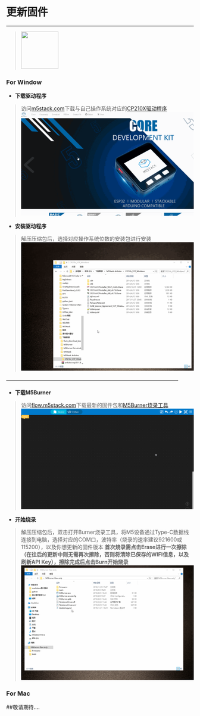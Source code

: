 # 更新固件
_________________________________

><img src="/image/base/windows_logo.png" width="100" height="100" />
### For Window

* __下载驱动程序__

>访问[m5stack.com](http://m5stack.com/)下载与自己操作系统对应的[CP210X驱动程序](http://m5stack.com/download/Driver/CP210x_VCP_Windows.zip)
>![Download](/image/base/CP210X_DL.gif )

* __安装驱动程序__

> 解压压缩包后，选择对应操作系统位数的安装包进行安装
>![install](/image/base/CP210X_install.gif )

—————————————————————————————————

* __下载M5Burner__

>访问[flow.m5stack.com](http://flow.m5stack.com/)下载最新的固件包和[M5Burner烧录工具](http://flow.m5stack.com/download/M5Burner-flow-only.zip)
>![Download](/image/base/Burner_DL.gif )

* __开始烧录__

> 解压压缩包后，双击打开Burner烧录工具，将M5设备通过Type-C数据线连接到电脑，选择对应的COM口，波特率（烧录的速率建议921600或115200），以及你想更新的固件版本
>__首次烧录需点击Erase进行一次擦除（在往后的更新中则无需再次擦除，否则将清除已保存的WIFI信息，以及刷新API Key），擦除完成后点击Burn开始烧录__
>![User](/image/base/Burner_user.gif )

### For Mac
##敬请期待....
 
